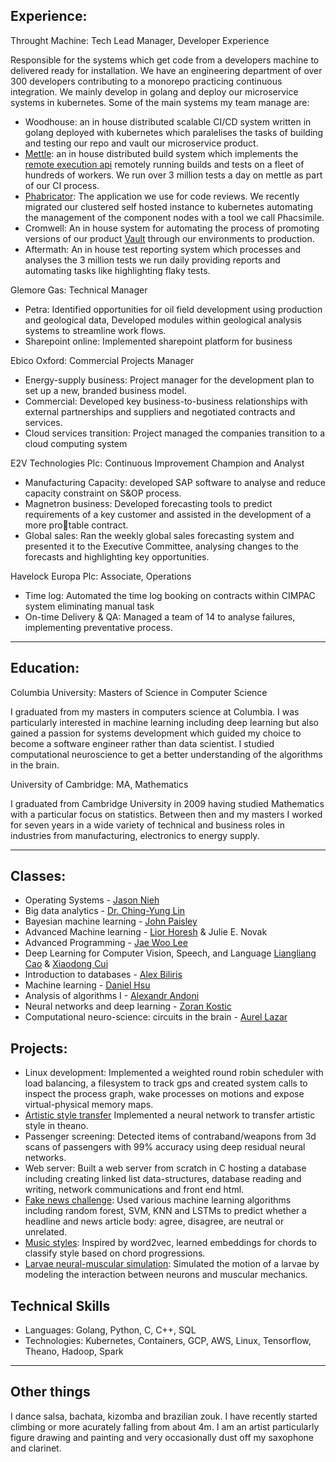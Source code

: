 ## Experience:
 Throught Machine: Tech Lead Manager, Developer Experience

Responsible for the systems which get code from a developers machine to delivered ready for installation. We have an engineering department of over 300 developers contributing to a monorepo practicing continuous integration. We mainly develop in golang and deploy our microservice systems in kubernetes. Some of the main systems my team manage are:
* Woodhouse: an in house distributed scalable CI/CD system written in golang deployed with kubernetes which paralelises the tasks of building and testing our repo and vault our microservice product.
* [Mettle](https://github.com/thought-machine/please-servers): an in house distributed build system which implements the [remote execution api](https://github.com/bazelbuild/remote-apis) remotely running builds and tests on a fleet of hundreds of workers. We run over 3 million tests a day on mettle as part of our CI process.
* [Phabricator](https://github.com/phacility/phabricator): The application we use for code reviews. We recently migrated our clustered self hosted instance to kubernetes automating the management of the component nodes with a tool we call Phacsimile.
* Cromwell: An in house system for automating the process of promoting versions of our product [Vault](https://thoughtmachine.net/vault) through our environments to production.
* Aftermath: An in house test reporting system which processes and analyses the 3 million tests we run daily providing reports and automating tasks like highlighting flaky tests.

 Glemore Gas: Technical Manager
* Petra: Identified opportunities for oil field development using production and geological data, Developed modules within geological analysis systems to streamline work flows.
* Sharepoint online: Implemented sharepoint platform for business

Ebico Oxford: Commercial Projects Manager
* Energy-supply business: Project manager for the development plan to set up a new, branded business model.
* Commercial: Developed key business-to-business relationships with external partnerships and suppliers and negotiated contracts and services.
* Cloud services transition: Project managed the companies transition to a cloud computing system

E2V Technologies Plc: Continuous Improvement Champion and Analyst
* Manufacturing Capacity: developed SAP software to analyse and reduce capacity constraint on S&OP process.
* Magnetron business: Developed forecasting tools to predict requirements of a key customer and assisted in the development of a more protable contract.
* Global sales: Ran the weekly global sales forecasting system and presented it to the Executive Committee, analysing changes to the forecasts and highlighting key opportunities.

Havelock Europa Plc: Associate, Operations
* Time log: Automated the time log booking on contracts within CIMPAC system eliminating manual task
* On-time Delivery & QA: Managed a team of 14 to analyse failures, implementing preventative process.

---
## Education:

Columbia University: Masters of Science in Computer Science

I graduated from my masters in computers science at Columbia. I was particularly interested in machine learning including deep learning but also gained a passion for systems development which guided my choice to become a software engineer rather than data scientist. I studied computational neuroscience to get a better understanding of the algorithms in the brain.

University of Cambridge: MA, Mathematics

I graduated from Cambridge University in 2009 having studied Mathematics with a particular focus on statistics. Between then and my masters I worked for seven years in a wide variety of technical and business roles in industries from manufacturing, electronics to energy supply.

---
## Classes:

 - Operating Systems - [Jason Nieh](http://www.cs.columbia.edu/~nieh/)
 - Big data analytics - [Dr. Ching-Yung Lin](https://www.ee.columbia.edu/~cylin/course/bigdata/)
 - Bayesian machine learning - [John Paisley](http://www.columbia.edu/~jwp2128)
 - Advanced Machine learning - [Lior Horesh](http://researcher.watson.ibm.com/researcher/view.php?person=us-lhoresh) & Julie E. Novak
 - Advanced Programming - [Jae Woo Lee](http://www.cs.columbia.edu/~jae/)
 - Deep Learning for Computer Vision, Speech, and Language [Liangliang Cao](http://llcao.net/) & [Xiaodong Cui](http://researcher.watson.ibm.com/researcher/view.php?person=us-cuix)
 - Introduction to databases - [Alex Biliris](http://www.cs.columbia.edu/~biliris/)
 - Machine learning - [Daniel Hsu](http://www.cs.columbia.edu/~djhsu/)
 - Analysis of algorithms I - [Alexandr Andoni](http://www.mit.edu/~andoni/)
 - Neural networks and deep learning - [Zoran Kostic](https://sites.google.com/site/mobiledcc/people/zk-my-page/)
 - Computational neuro-science: circuits in the brain - [Aurel Lazar](http://www.ee.columbia.edu/~aurel//)

## Projects:

 * Linux development: Implemented a weighted round robin scheduler with load balancing, a filesystem to track gps and created system calls to inspect the process graph, wake processes on motions and expose virtual-physical memory maps.
 * [Artistic style transfer](https://github.com/yogeshg/artistic-styles) Implemented a neural network to transfer artistic style in theano.
 * Passenger screening: Detected items of contraband/weapons from 3d scans of passengers with 99% accuracy using deep residual neural networks.
 * Web server: Built a web server from scratch in C hosting a database including creating linked list data-structures, database reading and writing, network communications and front end html.
 * [Fake news challenge](https://goddenrich.github.io/aml-fnc/index.html): Used various machine learning algorithms including random forest, SVM, KNN and LSTMs to predict whether a headline and news article body: agree, disagree, are neutral or unrelated.
 * [Music styles](https://goddenrich.github.io/music-styles/index.html): Inspired by word2vec, learned embeddings for chords to classify style based on chord progressions.
 * [Larvae neural-muscular simulation](https://github.com/goddenrich/larvae_movement): Simulated the motion of a larvae by modeling the interaction between neurons and muscular mechanics.

## Technical Skills

 * Languages: Golang, Python, C, C++, SQL
 * Technologies: Kubernetes, Containers, GCP, AWS, Linux, Tensorflow, Theano, Hadoop, Spark

---
## Other things

I dance salsa, bachata, kizomba and brazilian zouk. I have recently started climbing or more acurately falling from about 4m. I am an artist particularly figure drawing and painting and very occasionally dust off my saxophone and clarinet.
